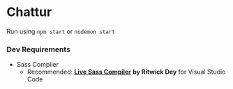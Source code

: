 # Chattur

Run using `npm start` or `nodemon start`

### Dev Requirements
- Sass Compiler
	- Recommended: [**Live Sass Compiler**]("https://marketplace.visualstudio.com/items?itemName=ritwickdey.live-sass") **by Ritwick Dey** for Visual Studio Code







